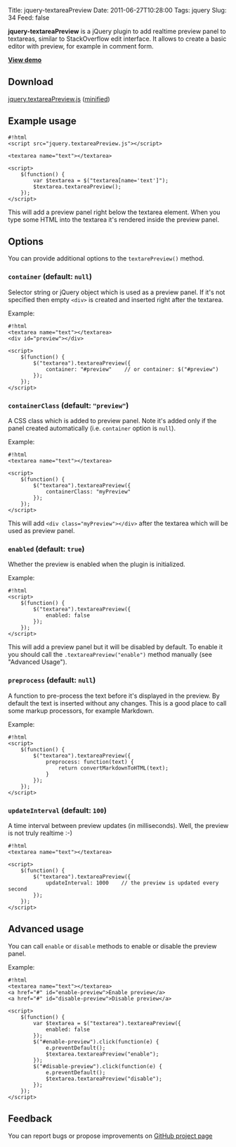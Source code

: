 Title: jquery-textareaPreview
Date: 2011-06-27T10:28:00
Tags: jquery
Slug: 34
Feed: false

**jquery-textareaPreview** is a jQuery plugin to add realtime preview panel to textareas, similar to StackOverflow edit interface.
It allows to create a basic editor with preview, for example in comment form.

**[View demo](http://andreyfedoseev.github.com/jquery-textareaPreview/demo.html)**


## Download

[jquery.textareaPreview.js](https://github.com/andreyfedoseev/jquery-textareaPreview/raw/master/jquery.textareaPreview.js) ([minified](https://github.com/andreyfedoseev/jquery-textareaPreview/raw/master/jquery.textareaPreview.min.js))


## Example usage
    
    #!html
    <script src="jquery.textareaPreview.js"></script>
    
    <textarea name="text"></textarea>
    
    <script>
        $(function() {
            var $textarea = $("textarea[name='text']");
            $textarea.textareaPreview();
        });
    </script>
    
This will add a preview panel right below the textarea element. When you type some HTML into the
textarea it's rendered inside the preview panel.

<!-- more -->

## Options

You can provide additional options to the `textarePreview()` method.

### `container` (default: `null`)

Selector string or jQuery object which is used as a preview panel. If it's not specified then empty `<div>`
is created and inserted right after the textarea. 

Example:

    #!html
    <textarea name="text"></textarea>
    <div id="preview"></div>
    
    <script>
        $(function() {
            $("textarea").textareaPreview({
                container: "#preview"    // or container: $("#preview")
            });
        });
    </script>
    
### `containerClass`  (default: `"preview"`)

A CSS class which is added to preview panel. Note it's added only if the panel created automatically (i.e. `container` option is `null`).

Example:

    #!html
    <textarea name="text"></textarea>

    <script>
        $(function() {
            $("textarea").textareaPreview({
                containerClass: "myPreview"
            });
        });
    </script>

This will add `<div class="myPreview"></div>` after the textarea which will be used as preview panel.

### `enabled` (default: `true`)

Whether the preview is enabled when the plugin is initialized.

Example:

    #!html
    <script>
        $(function() {
            $("textarea").textareaPreview({
                enabled: false
            });
        });
    </script>
    
This will add a preview panel but it will be disabled by default. To enable it you should call the `.textareaPreview("enable")` method manually (see "Advanced Usage").

### `preprocess` (default: `null`)

A function to pre-process the text before it's displayed in the preview. By default the text is inserted without any changes.
This is a good place to call some markup processors, for example Markdown.

Example:

    #!html
    <script>
        $(function() {
            $("textarea").textareaPreview({
                preprocess: function(text) {
                    return convertMarkdownToHTML(text);
                }
            });
        });
    </script>

### `updateInterval` (default: `100`)

A time interval between preview updates (in milliseconds). Well, the preview is not truly realtime :-)

    #!html
    <textarea name="text"></textarea>

    <script>
        $(function() {
            $("textarea").textareaPreview({
                updateInterval: 1000    // the preview is updated every second
            });
        });
    </script>


## Advanced usage

You can call `enable` or `disable` methods to enable or disable the preview panel.

Example:

    #!html
    <textarea name="text"></textarea>
    <a href="#" id="enable-preview">Enable preview</a>
    <a href="#" id="disable-preview">Disable preview</a>

    <script>
        $(function() {
            var $textarea = $("textarea").textareaPreview({
                enabled: false
            });
            $("#enable-preview").click(function(e) {
                e.preventDefault();
                $textarea.textareaPreview("enable");
            });
            $("#disable-preview").click(function(e) {
                e.preventDefault();
                $textarea.textareaPreview("disable");
            });
        });
    </script>


## Feedback

You can report bugs or propose improvements on [GitHub project page](https://github.com/andreyfedoseev/jquery-textareaPreview)
